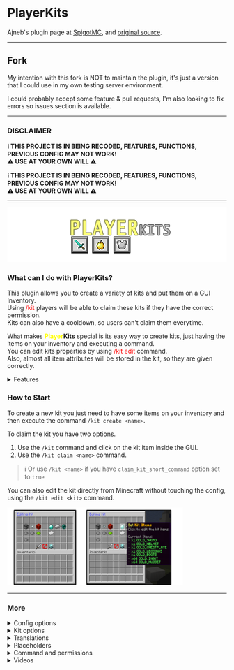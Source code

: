 # PlayerKits

Ajneb's plugin page
at [SpigotMC](https://www.spigotmc.org/resources/playerkits-fully-configurable-kits-1-8-1-17.75185/),
and [original source](https://github.com/Ajneb97/PlayerKits).

---

## Fork

My intention with this fork is NOT to maintain the plugin, it's just a version that I could use in my own testing server
environment.

I could probably accept some feature & pull requests, I'm also looking to fix errors so issues section is available.

---

### **DISCLAIMER**

**ℹ THIS PROJECT IS IN BEING RECODED, FEATURES, FUNCTIONS, PREVIOUS CONFIG MAY NOT WORK!**
<br>
**⚠ USE AT YOUR OWN WILL ⚠**
<br>

**ℹ THIS PROJECT IS IN BEING RECODED, FEATURES, FUNCTIONS, PREVIOUS CONFIG MAY NOT WORK!**
<br>
**⚠ USE AT YOUR OWN WILL ⚠**
<br>

---

![](assets/playerkits.png)

### What can I do with PlayerKits?

This plugin allows you to create a variety of kits and put them on a GUI Inventory.
<br>
Using <span style="color:red">/kit</span> players will be able to claim these kits if they have the correct permission.
<br>
Kits can also have a cooldown, so users can't claim them everytime.

What makes **<span style="color:yellow">Player</span><span style="color:light_gray">Kits</span>** special is its easy
way to create kits, just having the items on your inventory and executing a
command.
<br>
You can edit kits properties by using <span style="color:red">/kit edit</span> command.
<br>
Also, almost all item attributes will be stored in the kit, so they are given correctly.

<details>
<summary>Features</summary>

- ✓ GUI Inventory to claim Kits.
- ✓ Command to claim Kits.
- ✓ Configurable display item in GUI:​

  Item, name, lore.
  Different item when player doesn't have permission.
  Different item when player hasn't buyed the kit.
  Different lore when kit is in cooldown.

- ✓ Cooldown for kits.
- ✓ Permissions for kits.
- ✓ Price for kits.
- ✓ One Time Buy kits
- ✓ Execute commands when giving a kit.
- ✓ Customizable Kit Preview.
- ✓ Pages System.
- ✓ Edit Kits from Game.
- ✓ First join kit.
- ✓ One time use kit.
- ✓ 1.16 HEX Color support for kit items.
- ✓ Auto Armor Equip.
- ✓ Auto Offhand item Equip.
- ✓ Configurable GUI.
- ✓ MySQL support for player data.
- ✓ Kits will save Item Attributes.
    - Name, Lore.
    - %player% variable in name and lore.
    - PlaceholderAPI static variables in name and lore.
    - Enchantments.
    - Potion Effects.
    - Leather Armor Color.
    - Book Enchantments.
    - Written Books.
    - Fireworks Attributes.
    - Banner, Shields Attributes.
    - Skull Textures.
    - Item Flags.
    - Unbreakable Tag.
    - Attributes Modifiers.
    - NBT Tags.

- ✓ Works in 1.8+.
- ✓ Messages translation.

</details>

### How to Start

To create a new kit you just need to have some items on your inventory and then execute the command `/kit create <name>`.

To claim the kit you have two options.

1) Use the `/kit` command and click on the kit item inside the GUI.
2) Use the `/kit claim <name>` command.

> ℹ Or use `/kit <name>` if you have `claim_kit_short_command` option set to `true`


You can also edit the kit directly from Minecraft without touching the config, using the `/kit edit <kit>` command.

<img src="assets/editing.png" width="80%">

---

### More

  <details>
  <summary>Config options</summary>

<!> Please don't use this, it needs to get updated.

  ```yaml
# Here you can define the sound name for specific events. 
# Use these sounds for 1.8: https://github.com/Attano/Spigot-1.8/blob/master/org/bukkit/Sound.java
# And these sounds for newer versions: https://hub.spigotmc.org/javadocs/spigot/org/bukkit/Sound.html
# Format: Sound;Volume;Pitch
# You can set the options to 'none' for not setting any sound.
kit_error_sound: BLOCK_NOTE_BLOCK_PLING;10;0.1
kit_claim_sound: ENTITY_PLAYER_LEVELUP;10;1.5

# This will define the time in seconds in which player kit data is saved automatically.
player_data_save_time: 300

# If this option is enabled, players without permissions to claim certain kit will not be able to preview it.
preview_inventory_requires_permission: false

# If this option is enabled, players will be able to use /kit <name> command instead of /kit claim <name>
claim_kit_short_command: false

# Here you need to define the title of the kits inventory per page.
inventory_pages_names:
1: "&9Kits"
2: "&bVIP Kits"

# Enabling this will fix some nbt issues especially with AdvancedEnchantments plugin. If you modify this option you must save your kits again.
nbt_alternative_data_save: false

# You can modify the GUI Inventory as you like by adding items here. 
# The section name (in this case 0) is the slot.
# You can also add a command to the item if you want. You can also use skulldata. You can use PlaceholderAPI variables on the name and lore.
# You can use the custom_model_data option if you need to
0:
id: BLACK_STAINED_GLASS_PANE
name: "&6Go Back"
lore:
  - "line1"
  - "line2"
command: chestcommands open %player% mainmenu
custom_model_data: 5

# Here you can modify the slot and properties of the next page and previous page items. Just remember to leave the "type" intact.
18:
id: PLAYER_HEAD
skulldata: "2391d533-ab09-434d-9980-adafde4057a3;eyJ0ZXh0dXJlcyI6eyJTS0lOIjp7InVybCI6Imh0dHA6Ly90ZXh0dXJlcy5taW5lY3JhZnQubmV0L3RleHR1cmUvYmQ2OWUwNmU1ZGFkZmQ4NGU1ZjNkMWMyMTA2M2YyNTUzYjJmYTk0NWVlMWQ0ZDcxNTJmZGM1NDI1YmMxMmE5In19fQ=="
type: previous_page
name: "&6Previous Page"
26:
id: PLAYER_HEAD
skulldata: "d513d666-0992-42c7-9aa6-e518a83e0b38;eyJ0ZXh0dXJlcyI6eyJTS0lOIjp7InVybCI6Imh0dHA6Ly90ZXh0dXJlcy5taW5lY3JhZnQubmV0L3RleHR1cmUvMTliZjMyOTJlMTI2YTEwNWI1NGViYTcxM2FhMWIxNTJkNTQxYTFkODkzODgyOWM1NjM2NGQxNzhlZDIyYmYifX19"
type: next_page
name: "&6Next Page"
```

---

</details>
<details>
<summary>Kit options</summary>

<!> Please don't use this, it needs to get updated.

```yaml

#The position of the kit in the GUI Inventory. If you don't want to show the kit you can remove this option.
slot: 10

#The page of the inventory where the kit will show. If you want to show the item in the first page, you don't need to add this option.
page: 2

#Attributes of the item in the inventory. For the display_name you need to use a valid item name.
# For latest Minecraft version use this link as reference: https://hub.spigotmc.org/javadocs/bukkit/org/bukkit/Material.html
#If you want to set a textured skull the display_item must be "PLAYER HEAD" or "SKULL_ITEM:3" for 1.8-1.12 and add :
#display_item_skulldata: "id;texture"
display_item: IRON_AXE
display_name: '&6&lIron &aKit'
display_lore:
  - '&eThis kit includes:'
  - '&8- &7x1 Iron Axe'
  - '&8- &7x1 Iron Pickaxe'
  - '&8- &7x1 Iron Sword'
  - ''
  - '&7Cooldown: &c3 hours'
  - ''
  - '&aClick to claim!'

#If is set to true, the display item will be enchanted.
display_item_glowing: true

#Cooldown of the kit in seconds. How much time the player will have to wait to claim this kit again.
cooldown: 10800

#You can add a price for the kit. For this option to work you need Vault: https://dev.bukkit.org/projects/vault
price: 5000

#If is set to true, players will need to buy the kit just one time before claiming it.
one_time_buy: true

#Besides giving items in kits, you can execute commands from the console, remember to use %player% variable.
Commands:
  - "bc &6%player% &ejust claimed a &aDIAMOND KIT&e!"

#You can add a permission for the kit.
permission: playerkits.kit.diamond

#If the player doesn't have the correct permission, this item will show in the inventory instead of the original one.
noPermissionsItem:
display_item: BARRIER
display_name: "&6&lDiamond &aKit"
display_lore:
  - "&cYou don't have permissions to claim"
  - "&cthis kit."
  - ""
  - "&7You need: &bVIP&6+ &7rank."

#If the player hasn't buyed a kit with one_time_buy option, this item will show in the inventory instead of the original one.
noBuyItem:
display_item: BARRIER
display_name: "&6&lIron &aKit"
display_lore:
  - '&eThis kit includes:'
  - '&8- &7x1 Iron Axe'
  - '&8- &7x1 Iron Pickaxe'
  - '&8- &7x1 Iron Sword'
  - ''
  - '&7Price: &$5000'
  - ''
  - '&aClick to buy!'

#If this option is set to true, players will receive this kit when joining for the first time.
first_join: true

#If this option is set to true, players can claim this kit just one time.
one_time: true
```

---

</details>

<details>
<summary>Translations</summary>

| Language            	 | Translator                                                                	 | File (pastebin)          	 |
|-----------------------|-----------------------------------------------------------------------------|----------------------------|
| Spanish             	 | Me (Sliide_)                                                             	  | [Click here]() 	           |
| Russian             	 | [@snr93]( https://www.spigotmc.org/members/snr93.130652/)                	  | [Click here]() 	           |
| Vietnamese          	 | [@ImCursedKiwi]( https://www.spigotmc.org/members/imcursedkiwi.1060814/) 	  | [Click here]() 	           |
| Simplified Chinese  	 | [@Lijinhong]( https://www.spigotmc.org/members/lijinhong.1218190/)       	  | [Click here]() 	           |
| Traditional Chinese 	 | [@Lijinhong]( https://www.spigotmc.org/members/lijinhong.1218190/)       	  | [Click here]() 	           |
| Rumanian            	 | [@Iepurooy]( https://www.spigotmc.org/members/iepurooy.1389071/)         	  | [Click here]() 	           |
| Polish              	 | [@Tomcio0203x]( https://www.spigotmc.org/members/tomcio0203x.1361713/)   	  | [Click here]() 	           |

---

</details>

<details>
<summary>Placeholders</summary>


**Local** placeholders.

> Time placeholders, they can be used in cooldown related messages.

| Placeholder 	    | Description 	                                             |
|------------------|-----------------------------------------------------------|
| %timer%    	     | Returns remaining cooldown as timer.             	        |
| %seconds%        | Returns remaining cooldown as seconds                     |
| %plainseconds%   | Returns remaining cooldown as plain seconds.              |
| %roundedseconds% | Returns remaining cooldown as rounded seconds.            |
| %timeleft%       | Returns remaining cooldown as timer then rounded seconds. |

---

**PlaceholderAPI** placeholders.

> ⚠ PlaceholderAPI is required to use them these variables.
>
> The plugin has the following placeholder format `%playerkits_<identifier>_<kit>%`

| Identifier 	  | Description 	                                                                                                |
|---------------|--------------------------------------------------------------------------------------------------------------|
| cooldown    	 | Returns kit cooldown string in plain seconds.             	                                                  |
| waiting       | Returns yes or no if player is waiting/in cooldown for that kit.	<br/>(Configured at placeholderapi config.) |

---

</details>

<details>
<summary>Command and permissions</summary>

| Command 	 | Permission 	 | Description 	 |
|-----------|--------------|---------------|
| 	         | 	            | 	             |
| 	         | 	            | 	             |
| 	         | 	            | 	             |
| 	         | 	            | 	             |

- /kit Open the Kits GUI.
- /kit open <player> <page> Opens the Kits GUI to a player.
- /kit create <kit> Creates a new kit.
- /kit delete <kit> Removes a created kit.
- /kit list Shows all kits.
- /kit claim <kit> Claims a kit. (Or /kit <kit> if claim_kit_short_command option is enabled)
- /kit preview <kit> Previews a kit.
- /kit edit <kit> Edits a kit.
- /kit give <kit> <player> Gives a kit to the player.
- /kit reset <kit> <player> Resets a kit data from the player.
- /kit reload Reloads the config.
  (alias: /kits)

---

</details>

<details>
<summary>Videos</summary>

English by [@XDRGAMING_S4](https://www.spigotmc.org/members/xdrgaming_s4.992898/) **OUTDATED**

[<img src="https://i.ytimg.com/vi/dIrKREG8uy4/maxresdefault.jpg" width="40%">](https://www.youtube.com/watch?v=dIrKREG8uy4)

Spanish by [Ajneb97](https://www.spigotmc.org/resources/authors/ajneb97.43796/) **OUTDATED**

[<img src="https://i.ytimg.com/vi/7qt0swW0IF8/maxresdefault.jpg" width="40%">](https://www.youtube.com/watch?v=7qt0swW0IF8)

</details>